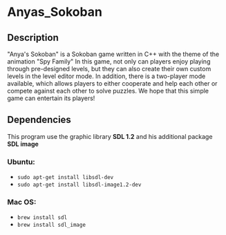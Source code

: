 # Anyas_Sokoban
## Description
"Anya's Sokoban" is a Sokoban game written in C++ with the theme of the animation "Spy Family"
In this game, not only can players enjoy playing through pre-designed levels, but they can also create their own custom levels in the level editor mode. 
In addition, there is a two-player mode available, which allows players to either cooperate and help each other or compete against each other to solve puzzles. 
We hope that this simple game can entertain its players!

## Dependencies
This program use the graphic library **SDL 1.2** and his additional package **SDL image**

### Ubuntu:
- `sudo apt-get install libsdl-dev`
- `sudo apt-get install libsdl-image1.2-dev`

### Mac OS:
- `brew install sdl`
- `brew install sdl_image`
